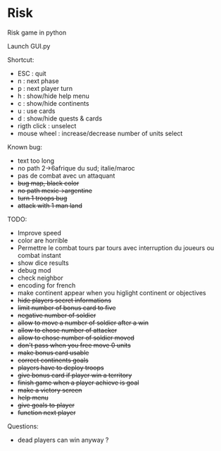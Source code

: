 # Risk
Risk game in python

Launch GUI.py

Shortcut:
<ul>
<li>ESC : quit</li>
<li>n : next phase</li>
<li>p : next player turn</li>
<li>h : show/hide help menu</li>
<li>c : show/hide continents</li>
<li>u : use cards</li>
<li>d : show/hide quests & cards</li>
<li>rigth click : unselect</li>
<li>mouse wheel : increase/decrease number of units select</li>
</ul>

Known bug:
<ul>
<li>text too long</li>
<li>no path 2->6afrique du sud; italie/maroc</li>
<li>pas de combat avec un attaquant</li>
<li><del>bug map, black color</del></li>
<li><del>no path mexic->argentine</del></li>
<li><del>turn 1 troops bug</del></li>
<li><del>attack with 1 man land</del></li>
</ul>

TODO:
<ul>
<li>Improve speed</li>
<li>color are horrible</li>
<li>Permettre le combat tours par tours avec interruption du joueurs ou combat instant</li>
<li>show dice results</li>
<li>debug mod</li>
<li>check neighbor</li>
<li>encoding for french</li>
<li>make continent appear when you higlight continent or objectives</li>
<li><del>hide players secret informations</del></li>
<li><del>limit number of bonus card to five</del></li>
<li><del>negative number of soldier</del></li>
<li><del>allow to move a number of soldier after a win</del></li>
<li><del>allow to chose number of attacker</del></li>
<li><del>allow to chose number of soldier moved</del></li>
<li><del>don't pass when you free move 0 units</del></li>
<li><del>make bonus card usable</del></li>
<li><del>correct continents goals</del></li>
<li><del>players have to deploy troops</del></li>
<del><li>give bonus card if player win a territory</li></del>
<li><del>finish game when a player achieve is goal</del></li>
<li><del>make a victory screen</del></li>
<li><del>help menu</del></li>
<del><li>give goals to player</li></del>
<li><del>function next player</del></li>
</ul>

Questions:
<ul>
<li>dead players can win anyway ?</li>
</ul>
